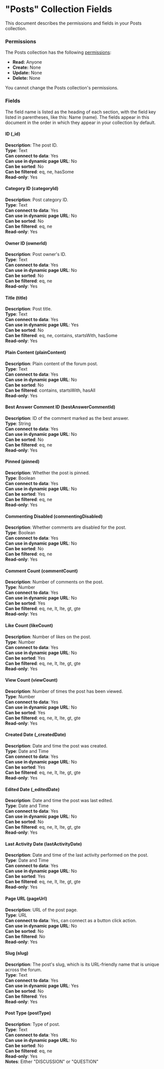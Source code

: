 

# "Posts" Collection Fields







This document describes the permissions and fields in your Posts collection. 

### Permissions 

The Posts collection has the following [permissions](https://support.wix.com/en/article/about-collection-permissions):

-   **Read:** Anyone
-   **Create:** None
-   **Update:** None
-   **Delete:** None

You cannot change the Posts collection's permissions. 

### Fields 

The field name is listed as the heading of each section, with the field key listed in parentheses, like this: Name (name). The fields appear in this document in the order in which they appear in your collection by default.

#### ID (\_id) 

**Description**: The post ID.  
**Type**: Text  
**Can connect to data**: Yes  
**Can use in dynamic page URL**: No  
**Can be sorted**: No  
**Can be filtered**: eq, ne, hasSome  
**Read-only**: Yes

#### Category ID (categoryId) 

**Description**: Post category ID.  
**Type**: Text  
**Can connect to data**: Yes  
**Can use in dynamic page URL**: No  
**Can be sorted**: No  
**Can be filtered**: eq, ne  
**Read-only**: Yes

#### Owner ID (ownerId) 

**Description**: Post owner's ID.  
**Type**: Text  
**Can connect to data**: Yes  
**Can use in dynamic page URL**: No  
**Can be sorted**: No  
**Can be filtered**: eq, ne  
**Read-only**: Yes

#### Title (title) 

**Description**: Post title.  
**Type**: Text  
**Can connect to data**: Yes  
**Can use in dynamic page URL**: Yes  
**Can be sorted**: No  
**Can be filtered**: eq, ne, contains, startsWith, hasSome  
**Read-only**: Yes

#### Plain Content (plainContent) 

**Description**: Plain content of the forum post.  
**Type**: Text  
**Can connect to data**: Yes  
**Can use in dynamic page URL**: No  
**Can be sorted**: No  
**Can be filtered**: contains, startsWith, hasAll  
**Read-only**: Yes  

#### Best Answer Comment ID (bestAnswerCommentId) 

**Description**: ID of the comment marked as the best answer.  
**Type**: String  
**Can connect to data**: Yes  
**Can use in dynamic page URL**: No  
**Can be sorted**: No  
**Can be filtered**: eq, ne  
**Read-only**: Yes

#### Pinned (pinned) 

**Description**: Whether the post is pinned.  
**Type**: Boolean  
**Can connect to data**: Yes  
**Can use in dynamic page URL**: No  
**Can be sorted**: Yes  
**Can be filtered**: eq, ne  
**Read-only**: Yes

#### Commenting Disabled (commentingDisabled) 

**Description**: Whether comments are disabled for the post.  
**Type**: Boolean  
**Can connect to data**: Yes  
**Can use in dynamic page URL**: No  
**Can be sorted**: No  
**Can be filtered**: eq, ne  
**Read-only**: Yes

#### Comment Count (commentCount) 

**Description**: Number of comments on the post.  
**Type**: Number  
**Can connect to data**: Yes  
**Can use in dynamic page URL**: No  
**Can be sorted**: Yes  
**Can be filtered**: eq, ne, lt, lte, gt, gte  
**Read-only**: Yes

#### Like Count (likeCount) 

**Description**: Number of likes on the post.  
**Type**: Number  
**Can connect to data**: Yes  
**Can use in dynamic page URL**: No  
**Can be sorted**: Yes  
**Can be filtered**: eq, ne, lt, lte, gt, gte  
**Read-only**: Yes

#### View Count (viewCount) 

**Description**: Number of times the post has been viewed.  
**Type**: Number  
**Can connect to data**: Yes  
**Can use in dynamic page URL**: No  
**Can be sorted**: Yes  
**Can be filtered**: eq, ne, lt, lte, gt, gte  
**Read-only**: Yes

#### Created Date (\_createdDate) 

**Description**: Date and time the post was created.  
**Type**: Date and Time  
**Can connect to data**: Yes  
**Can use in dynamic page URL**: No  
**Can be sorted**: Yes  
**Can be filtered**: eq, ne, lt, lte, gt, gte  
**Read-only**: Yes

#### Edited Date (\_editedDate) 

**Description**: Date and time the post was last edited.  
**Type**: Date and Time  
**Can connect to data**: Yes  
**Can use in dynamic page URL**: No  
**Can be sorted**: No  
**Can be filtered**: eq, ne, lt, lte, gt, gte  
**Read-only**: Yes

#### Last Activity Date (lastActivityDate) 

**Description**: Date and time of the last activity performed on the post.  
**Type**: Date and Time  
**Can connect to data**: Yes  
**Can use in dynamic page URL**: No  
**Can be sorted**: Yes  
**Can be filtered**: eq, ne, lt, lte, gt, gte  
**Read-only**: Yes

#### Page URL (pageUrl) 

**Description**: URL of the post page.  
**Type**: URL  
**Can connect to data**: Yes, can connect as a button click action.  
**Can use in dynamic page URL**: No  
**Can be sorted**: No  
**Can be filtered**: No  
**Read-only**: Yes

#### Slug (slug) 

**Description**: The post's slug, which is its URL-friendly name that is unique across the forum.  
**Type**: Text  
**Can connect to data**: Yes  
**Can use in dynamic page URL**: Yes  
**Can be sorted**: No  
**Can be filtered**: Yes  
**Read-only**: Yes

#### Post Type (postType) 

**Description**: Type of post.  
**Type**: Text  
**Can connect to data**: Yes  
**Can use in dynamic page URL**: No  
**Can be sorted**: No  
**Can be filtered**: eq, ne  
**Read-only**: Yes  
**Notes**: Either "DISCUSSION" or "QUESTION"